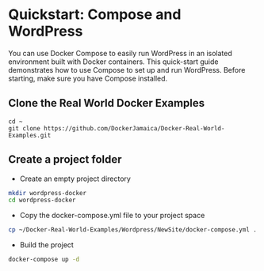 # Quickstart: Compose and WordPress

You can use Docker Compose to easily run WordPress in an isolated environment built with Docker containers.
This quick-start guide demonstrates how to use Compose to set up and run WordPress. Before starting,
make sure you have Compose installed.

## Clone the Real World Docker Examples
```
cd ~
git clone https://github.com/DockerJamaica/Docker-Real-World-Examples.git
```

## Create a project folder

- Create an empty project directory
```bash
mkdir wordpress-docker
cd wordpress-docker
```
- Copy the docker-compose.yml file to your project space
```bash
cp ~/Docker-Real-World-Examples/Wordpress/NewSite/docker-compose.yml .
```
- Build the project
```bash
docker-compose up -d
```
